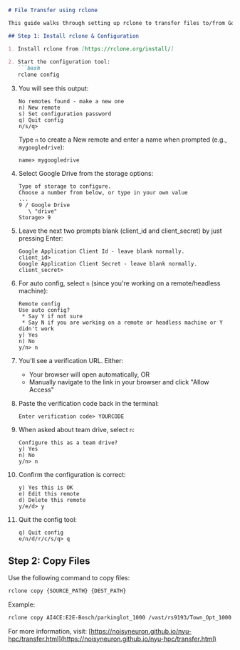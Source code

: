 ```markdown
# File Transfer using rclone

This guide walks through setting up rclone to transfer files to/from Google Drive.

## Step 1: Install rclone & Configuration

1. Install rclone from [https://rclone.org/install/]

2. Start the configuration tool:
   ```bash
   rclone config
   ```

3. You will see this output:
   ```
   No remotes found - make a new one
   n) New remote
   s) Set configuration password
   q) Quit config
   n/s/q> 
   ```
   Type `n` to create a New remote and enter a name when prompted (e.g., `mygoogledrive`):
   ```
   name> mygoogledrive
   ```

4. Select Google Drive from the storage options:
   ```
   Type of storage to configure.
   Choose a number from below, or type in your own value
   ...
   9 / Google Drive
      \ "drive"
   Storage> 9
   ```

5. Leave the next two prompts blank (client_id and client_secret) by just pressing Enter:
   ```
   Google Application Client Id - leave blank normally.
   client_id>  
   Google Application Client Secret - leave blank normally.
   client_secret> 
   ```

6. For auto config, select `n` (since you're working on a remote/headless machine):
   ```
   Remote config
   Use auto config?
    * Say Y if not sure
    * Say N if you are working on a remote or headless machine or Y didn't work
   y) Yes
   n) No
   y/n> n
   ```

7. You'll see a verification URL. Either:
   - Your browser will open automatically, OR
   - Manually navigate to the link in your browser and click "Allow Access"

8. Paste the verification code back in the terminal:
   ```
   Enter verification code> YOURCODE
   ```

9. When asked about team drive, select `n`:
   ```
   Configure this as a team drive?
   y) Yes
   n) No
   y/n> n
   ```

10. Confirm the configuration is correct:
    ```
    y) Yes this is OK
    e) Edit this remote
    d) Delete this remote
    y/e/d> y
    ```

11. Quit the config tool:
    ```
    q) Quit config
    e/n/d/r/c/s/q> q
    ```

## Step 2: Copy Files

Use the following command to copy files:
```bash
rclone copy {SOURCE_PATH} {DEST_PATH}
```

Example:
```bash
rclone copy AI4CE:E2E-Bosch/parkinglot_1000 /vast/rs9193/Town_Opt_1000
```

For more information, visit: [https://noisyneuron.github.io/nyu-hpc/transfer.html](https://noisyneuron.github.io/nyu-hpc/transfer.html)
